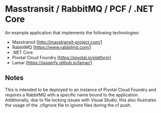 # Masstransit / RabbitMQ / PCF / .NET Core

An example application that implements the following technologies:
* Masstransit [http://masstransit-project.com/]
* RabbitMQ [https://www.rabbitmq.com/]
* .NET Core
* Pivotal Cloud Foundry [https://pivotal.io/platform]
* Lamar [https://jasperfx.github.io/lamar/]

## Notes

This is intended to be deployed to an instance of Pivotal Cloud Foundry and requires a RabbitMQ with a specific name bound to the application.  Additionally, due to file locking issues with Visual Studio, this also illustrates the usage of the .cfignore file to ignore files during the cf push.
